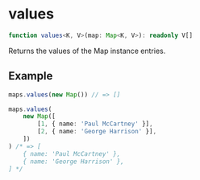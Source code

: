 # values

```ts
function values<K, V>(map: Map<K, V>): readonly V[]
```

Returns the values of the Map instance entries.

## Example

```ts
maps.values(new Map()) // => []
```

```ts
maps.values(
    new Map([
        [1, { name: 'Paul McCartney' }],
        [2, { name: 'George Harrison' }],
    ])
) /* => [
    { name: 'Paul McCartney' },
    { name: 'George Harrison' },
] */
```
